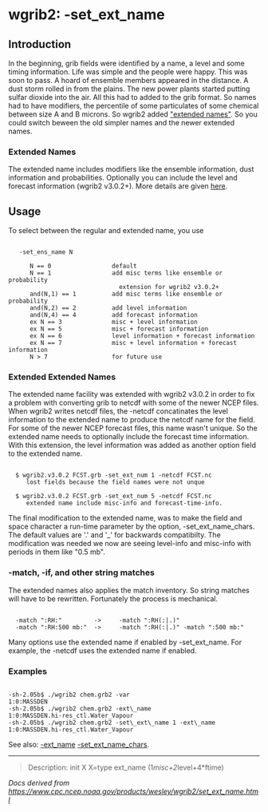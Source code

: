 # wgrib2: -set_ext_name

## Introduction

In the beginning, grib fields were identified by a name, a level
and some timing information. Life was simple and the people were
happy. This was soon to pass. A hoard of ensemble members appeared
in the distance. A dust storm rolled in from the plains. The new
power plants started putting sulfar dioxide into the air. All this
had to added to the grib format. So names had to have modifiers,
the percentile of some particulates of some chemical between size
A and B microns. So wgrib2 added ["extended names"](./ext_name.md).
So you could
switch beween the old simpler names and the newer extended names.

### Extended Names

The extended name includes modifiers like the ensemble information,
dust information and probabilities. Optionally you can include
the level and forecast information (wgrib2 v3.0.2+). More details
are given [here](./ext_name.md).

## Usage

To select between the regular and extended name, you use

```

   -set_ens_name N

      N == 0                 default
      N == 1                 add misc terms like ensemble or probability
                               extension for wgrib2 v3.0.2+
      and(N,1) == 1          add misc terms like ensemble or probability
      and(N,2) == 2          add level information
      and(N,4) == 4          add forecast information
      ex N == 3              misc + level information
      ex N == 5              misc + forecast information
      ex N == 6              level information + forecast information
      ex N == 7              misc + level information + forecast information
      N > 7                  for future use

```

### Extended Extended Names

The extended name facility was extended with wgrib2 v3.0.2 in order
to fix a problem with converting grib to netcdf with some of the newer
NCEP files. When wgrib2 writes netcdf files, the -netcdf concatinates
the level information to the extended name to produce the netcdf name
for the field. For some of the newer NCEP forecast files, this name
wasn't unique. So the extended name needs to optionally include
the forecast time information. With this extension, the level
information was added as another option field to the extended name.

```

  $ wgrib2.v3.0.2 FCST.grb -set_ext_num 1 -netcdf FCST.nc
     lost fields because the field names were not unque

  $ wgrib2.v3.0.2 FCST.grb -set_ext_num 5 -netcdf FCST.nc
     extended name include misc-info and forecast-time-info.

```

The final modification to the extended name, was to make the field and space
character a run-time parameter by the option, -set_ext_name_chars. The default
values are '.' and '\_' for backwards compatibilty. The modification was needed
we now are seeing level-info and misc-info with periods in them like "0.5 mb".

### -match, -if, and other string matches

The extended names also applies the match inventory. So string matches will have
to be rewritten. Fortunately the process is mechanical.

```

  -match ":RH:"         ->     -match ":RH(:|.)"
  -match ":RH:500 mb:"  ->     -match ":RH(:|.)" -match ":500 mb:"

```

Many options use the extended name if enabled by -set_ext_name. For example, the
-netcdf uses the extended name if enabled.

### Examples

```

-sh-2.05b$ ./wgrib2 chem.grb2 -var
1:0:MASSDEN
-sh-2.05b$ ./wgrib2 chem.grb2 -ext\_name
1:0:MASSDEN.hi-res_ctl.Water_Vapour
-sh-2.05b$ ./wgrib2 chem.grb2 -set\_ext\_name 1 -ext\_name
1:0:MASSDEN.hi-res_ctl.Water_Vapour

```

See also:
[-ext_name](./ext_name.md)
[-set_ext_name_chars](./set_ext_name_chars.md).

---

> Description: init X X=type ext_name (1*misc+2*level+4\*ftime)

_Docs derived from <https://www.cpc.ncep.noaa.gov/products/wesley/wgrib2/set_ext_name.html>_
